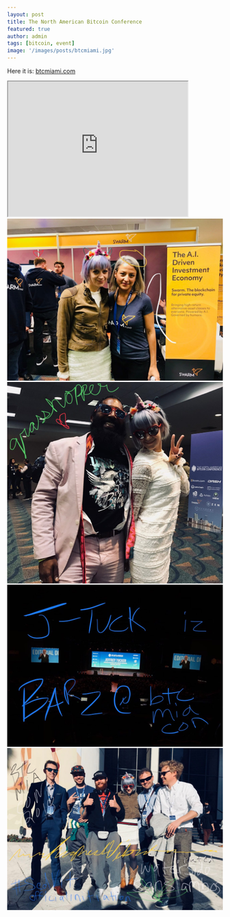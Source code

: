 ```yaml
---
layout: post
title: The North American Bitcoin Conference
featured: true
author: admin
tags: [bitcoin, event]
image: '/images/posts/btcmiami.jpg'
---
```


Here it is: [btcmiami.com](https://btcmiami.com/)
<br>
<iframe width="420" height="315"
src="https://www.youtube.com/embed/S9YPiKrsaHU">
</iframe>
<img src="/images/miami/1.jpg" alt="1">
<br>
<img src="/images/miami/2.jpg" alt="2">
<br>
<img src="/images/miami/3.jpg" alt="3">
<br>
<img src="/images/miami/4.jpg" alt="4">
